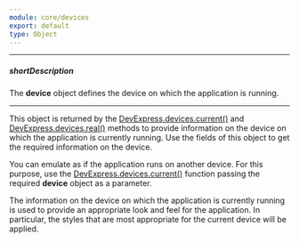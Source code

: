 ```yaml
---
module: core/devices
export: default
type: Object
---
```

---
##### shortDescription
The **device** object defines the device on which the application is running.

---
This object is returned by the [DevExpress.devices.current()](/api-reference/50%20Common/utils/devices/3%20Methods/current().md '/Documentation/ApiReference/Common/Utils/devices/Methods/#current') and [DevExpress.devices.real()](/api-reference/50%20Common/utils/devices/3%20Methods/real().md '/Documentation/ApiReference/Common/Utils/devices/Methods/#real') methods to provide information on the device on which the application is currently running. Use the fields of this object to get the required information on the device. 

You can emulate as if the application runs on another device. For this purpose, use the [DevExpress.devices.current()](/api-reference/50%20Common/utils/devices/3%20Methods/current(deviceName).md '/Documentation/ApiReference/Common/Utils/devices/Methods/#currentdeviceName') function passing the required **device** object as a parameter.

The information on the device on which the application is currently running is used to provide an appropriate look and feel for the application. In particular, the styles that are most appropriate for the current device will be applied.